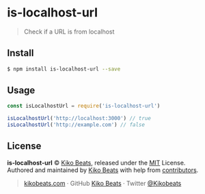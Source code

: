 # is-localhost-url

> Check if a URL is from localhost

## Install

```bash
$ npm install is-localhost-url --save
```

## Usage

```js
const isLocalhostUrl = require('is-localhost-url')

isLocalhostUrl('http://localhost:3000') // true
isLocalhostUrl('http://example.com') // false
```

## License

**is-localhost-url** © [Kiko Beats](https://kikobeats.com), released under the [MIT](https://github.com/Kikobeats/is-localhost-url/blob/master/LICENSE.md) License.<br>
Authored and maintained by [Kiko Beats](https://kikobeats.com) with help from [contributors](https://github.com/Kikobeats/is-localhost-url/contributors).

> [kikobeats.com](https://kikobeats.com) · GitHub [Kiko Beats](https://github.com/Kikobeats) · Twitter [@Kikobeats](https://twitter.com/Kikobeats)
